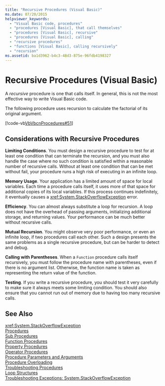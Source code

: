 ```yaml
---
title: "Recursive Procedures (Visual Basic)"
ms.date: 07/20/2015
helpviewer_keywords: 
  - "Visual Basic code, procedures"
  - "procedures [Visual Basic], that call themselves"
  - "procedures [Visual Basic], recursive"
  - "procedures [Visual Basic], calling"
  - "recursive procedures"
  - "functions [Visual Basic], calling recursively"
  - "recursion"
ms.assetid: ba1d3962-b4c3-48d3-875e-96fdb4198327
---
```

# Recursive Procedures (Visual Basic)
A *recursive* procedure is one that calls itself. In general, this is not the most effective way to write Visual Basic code.  
  
 The following procedure uses recursion to calculate the factorial of its original argument.  
  
 [!code-vb[VbVbcnProcedures#51](./codesnippet/VisualBasic/recursive-procedures_1.vb)]  
  
## Considerations with Recursive Procedures  
 **Limiting Conditions**. You must design a recursive procedure to test for at least one condition that can terminate the recursion, and you must also handle the case where no such condition is satisfied within a reasonable number of recursive calls. Without at least one condition that can be met without fail, your procedure runs a high risk of executing in an infinite loop.  
  
 **Memory Usage**. Your application has a limited amount of space for local variables. Each time a procedure calls itself, it uses more of that space for additional copies of its local variables. If this process continues indefinitely, it eventually causes a <xref:System.StackOverflowException> error.  
  
 **Efficiency**. You can almost always substitute a loop for recursion. A loop does not have the overhead of passing arguments, initializing additional storage, and returning values. Your performance can be much better without recursive calls.  
  
 **Mutual Recursion**. You might observe very poor performance, or even an infinite loop, if two procedures call each other. Such a design presents the same problems as a single recursive procedure, but can be harder to detect and debug.  
  
 **Calling with Parentheses**. When a `Function` procedure calls itself recursively, you must follow the procedure name with parentheses, even if there is no argument list. Otherwise, the function name is taken as representing the return value of the function.  
  
 **Testing**. If you write a recursive procedure, you should test it very carefully to make sure it always meets some limiting condition. You should also ensure that you cannot run out of memory due to having too many recursive calls.  
  
## See Also  
 <xref:System.StackOverflowException>  
 [Procedures](./index.md)  
 [Sub Procedures](./sub-procedures.md)  
 [Function Procedures](./function-procedures.md)  
 [Property Procedures](./property-procedures.md)  
 [Operator Procedures](./operator-procedures.md)  
 [Procedure Parameters and Arguments](./procedure-parameters-and-arguments.md)  
 [Procedure Overloading](./procedure-overloading.md)  
 [Troubleshooting Procedures](./troubleshooting-procedures.md)  
 [Loop Structures](../../../../visual-basic/programming-guide/language-features/control-flow/loop-structures.md)  
 [Troubleshooting Exceptions: System.StackOverflowException](https://msdn.microsoft.com/library/51b71217-c507-4f5b-bc35-0236180d7968)
